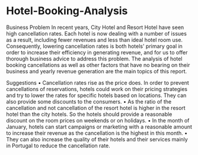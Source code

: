 # Hotel-Booking-Analysis

Business Problem
In recent years, City Hotel and Resort Hotel have seen high cancellation rates. Each
hotel is now dealing with a number of issues as a result, including fewer revenues and
less than ideal hotel room use. Consequently, lowering cancellation rates is both hotels'
primary goal in order to increase their efficiency in generating revenue, and for us to
offer thorough business advice to address this problem.
The analysis of hotel booking cancellations as well as other factors that have no bearing
on their business and yearly revenue generation are the main topics of this report.

Suggestions
•	Cancellation rates rise as the price does. In order to prevent cancellations of
reservations, hotels could work on their pricing strategies and try to lower the
rates for specific hotels based on locations. They can also provide some
discounts to the consumers.
•	As the ratio of the cancellation and not cancellation of the resort hotel is higher in
the resort hotel than the city hotels. So the hotels should provide a reasonable
discount on the room prices on weekends or on holidays.
•	In the month of January, hotels can start campaigns or marketing with a
reasonable amount to increase their revenue as the cancellation is the highest in
this month.
•	They can also increase the quality of their hotels and their services mainly in
Portugal to reduce the cancellation rate.
 
